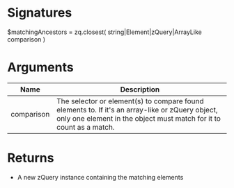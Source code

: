 <!-- start reference -->

# Signatures

$matchingAncestors = zq.closest( string|Element|zQuery|ArrayLike comparison )

# Arguments

|Name|Description|
|---|---|
|comparison|The selector or element(s) to compare found elements to. If it's an array-like or zQuery object, only one element in the object must match for it to count as a match.|

# Returns

- A new zQuery instance containing the matching elements

<!-- end reference -->
